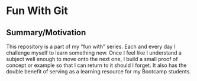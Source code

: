 # Fun With Git

## Summary/Motivation

This repository is a part of my "fun with" series. Each and every day I challenge myself to learn something new. Once I feel like I understand a subject well enough to move onto the next one, I build a small proof of concept or example so that I can return to it should I forget. It also has the double benefit of serving as a learning resource for my Bootcamp students.

